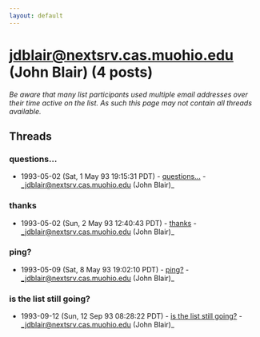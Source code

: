 ```yaml
---
layout: default
---
```


# jdblair@nextsrv.cas.muohio.edu (John Blair) (4 posts)

_Be aware that many list participants used multiple email addresses over their time active on the list. As such this page may not contain all threads available._

## Threads

### questions...
+ 1993-05-02 (Sat, 1 May 93 19:15:31 PDT) - [questions...](/archive/1993/05/a8674db2f918c456f909fc222ecd95927c269305e46611ee118a6ece1a935a42) - _jdblair@nextsrv.cas.muohio.edu (John Blair)_

### thanks
+ 1993-05-02 (Sun, 2 May 93 12:40:43 PDT) - [thanks](/archive/1993/05/a271e6492842a111a624f87f2f1cd91e92995f583447052f0b12f7cc52e8fb8c) - _jdblair@nextsrv.cas.muohio.edu (John Blair)_

### ping?
+ 1993-05-09 (Sat, 8 May 93 19:02:10 PDT) - [ping?](/archive/1993/05/214b0fff2f87f6dd1f20117c071ced9b761584b45969e21528b60029011d90a1) - _jdblair@nextsrv.cas.muohio.edu (John Blair)_

### is the list still going?
+ 1993-09-12 (Sun, 12 Sep 93 08:28:22 PDT) - [is the list still going?](/archive/1993/09/72ef6fa908a0920ba2a7c332b89a1e3345fc4fbf922ae0518213b4a5e1eacfd6) - _jdblair@nextsrv.cas.muohio.edu (John Blair)_

